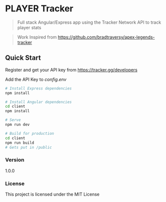# PLAYER Tracker

> Full stack Angular/Express app using the Tracker Network API to track player stats

> Work Inspired from https://github.com/bradtraversy/apex-legends-tracker

## Quick Start

Register and get your API key from
https://tracker.gg/developers

Add the API Key to _config.env_

```bash
# Install Express dependencies
npm install

# Install Angular dependencies
cd client
npm install

# Serve
npm run dev

# Build for production
cd client
npm run build
# Gets put in /public
```

### Version

1.0.0

### License

This project is licensed under the MIT License
